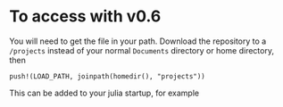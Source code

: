 # To access with v0.6
You will need to get the file in your path.  Download the repository to a `/projects` instead of your normal `Documents` directory or home directory, then
```
push!(LOAD_PATH, joinpath(homedir(), "projects"))
```
This can be added to your julia startup, for example

